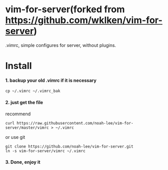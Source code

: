vim-for-server(forked from https://github.com/wklken/vim-for-server)
==============

.vimrc, simple configures for server, without plugins.

# Install

#### 1. backup your old .vimrc if it is necessary

```
cp ~/.vimrc ~/.vimrc_bak
```

#### 2. just get the file

recommend
```
curl https://raw.githubusercontent.com/noah-lee/vim-for-server/master/vimrc > ~/.vimrc
```
or  use git

```
git clone https://github.com/noah-lee/vim-for-server.git
ln -s vim-for-server/vimrc ~/.vimrc
```

#### 3. Done, enjoy it
